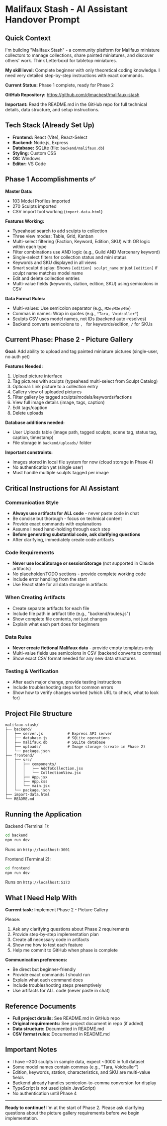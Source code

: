 # Malifaux Stash - AI Assistant Handover Prompt

## Quick Context
I'm building "Malifaux Stash" - a community platform for Malifaux miniature collectors to manage collections, share painted miniatures, and discover others' work. Think Letterboxd for tabletop miniatures.

**My skill level:** Complete beginner with only theoretical coding knowledge. I need very detailed step-by-step instructions with exact commands.

**Current Status:** Phase 1 complete, ready for Phase 2

**GitHub Repository:** https://github.com/djmacbest/malifaux-stash

**Important:** Read the README.md in the GitHub repo for full technical details, data structure, and setup instructions.

## Tech Stack (Already Set Up)
- **Frontend:** React (Vite), React-Select
- **Backend:** Node.js, Express  
- **Database:** SQLite (file: `backend/malifaux.db`)
- **Styling:** Custom CSS
- **OS:** Windows
- **Editor:** VS Code

## Phase 1 Accomplishments ✅

**Master Data:**
- 103 Model Profiles imported
- 270 Sculpts imported
- CSV import tool working (`import-data.html`)

**Features Working:**
- Typeahead search to add sculpts to collection
- Three view modes: Table, Grid, Kanban
- Multi-select filtering (Faction, Keyword, Edition, SKU) with OR logic within each type
- Filter combinations use AND logic (e.g., Guild AND Mercenary keyword)
- Single-select filters for collection status and mini status
- Keywords and SKU displayed in all views
- Smart sculpt display: Shows `[edition] sculpt_name` or just `[edition]` if sculpt name matches model name
- Edit and delete collection entries
- Multi-value fields (keywords, station, edition, SKU) using semicolons in CSV

**Data Format Rules:**
- Multi-values: Use semicolon separator (e.g., `M2e;M3e;M4e`)
- Commas in names: Wrap in quotes (e.g., `"Tara, Voidcaller"`)
- Sculpts CSV uses model names, not IDs (backend auto-resolves)
- Backend converts semicolons to `, ` for keywords/edition, ` / ` for SKUs

## Current Phase: Phase 2 - Picture Gallery

**Goal:** Add ability to upload and tag painted miniature pictures (single-user, no auth yet)

**Features Needed:**
1. Upload picture interface
2. Tag pictures with sculpts (typeahead multi-select from Sculpt Catalog)
3. Optional: Link picture to a collection entry
4. Gallery view of uploaded pictures
5. Filter gallery by tagged sculpts/models/keywords/factions
6. View full image details (image, tags, caption)
7. Edit tags/caption
8. Delete uploads

**Database additions needed:**
- User Uploads table (image path, tagged sculpts, scene tag, status tag, caption, timestamp)
- File storage in `backend/uploads/` folder

**Important constraints:**
- Images stored in local file system for now (cloud storage in Phase 4)
- No authentication yet (single user)
- Must handle multiple sculpts tagged per image

## Critical Instructions for AI Assistant

### Communication Style
- **Always use artifacts for ALL code** - never paste code in chat
- Be concise but thorough - focus on technical content
- Provide exact commands with explanations
- Assume I need hand-holding through each step
- **Before generating substantial code, ask clarifying questions**
- After clarifying, immediately create code artifacts

### Code Requirements
- **Never use localStorage or sessionStorage** (not supported in Claude artifacts)
- No placeholder/TODO sections - provide complete working code
- Include error handling from the start
- Use React state for all data storage in artifacts

### When Creating Artifacts
- Create separate artifacts for each file
- Include file path in artifact title (e.g., "backend/routes.js")
- Show complete file contents, not just changes
- Explain what each part does for beginners

### Data Rules
- **Never create fictional Malifaux data** - provide empty templates only
- Multi-value fields use semicolons in CSV (backend converts to commas)
- Show exact CSV format needed for any new data structures

### Testing & Verification
- After each major change, provide testing instructions
- Include troubleshooting steps for common errors
- Show how to verify changes worked (which URL to check, what to look for)

## Project File Structure

```
malifaux-stash/
├── backend/
│   ├── server.js           # Express API server
│   ├── database.js         # SQLite operations
│   ├── malifaux.db         # SQLite database
│   ├── uploads/            # Image storage (create in Phase 2)
│   └── package.json
├── frontend/
│   ├── src/
│   │   ├── components/
│   │   │   ├── AddToCollection.jsx
│   │   │   └── CollectionView.jsx
│   │   ├── App.jsx
│   │   ├── App.css
│   │   └── main.jsx
│   └── package.json
├── import-data.html
└── README.md
```

## Running the Application

Backend (Terminal 1):
```bash
cd backend
npm run dev
```
Runs on `http://localhost:3001`

Frontend (Terminal 2):
```bash
cd frontend
npm run dev
```
Runs on `http://localhost:5173`

## What I Need Help With

**Current task:** Implement Phase 2 - Picture Gallery

Please:
1. Ask any clarifying questions about Phase 2 requirements
2. Provide step-by-step implementation plan
3. Create all necessary code in artifacts
4. Show me how to test each feature
5. Help me commit to GitHub when phase is complete

**Communication preferences:**
- Be direct but beginner-friendly
- Provide exact commands I should run
- Explain what each command does
- Include troubleshooting steps preemptively
- Use artifacts for ALL code (never paste in chat)

## Reference Documents

- **Full project details:** See README.md in GitHub repo
- **Original requirements:** See project document in repo (if added)
- **Data structure:** Documented in README.md
- **CSV format rules:** Documented in README.md

## Important Notes

- I have ~300 sculpts in sample data, expect ~3000 in full dataset
- Some model names contain commas (e.g., "Tara, Voidcaller")
- Edition, keywords, station, characteristics, and SKU are multi-value fields
- Backend already handles semicolon-to-comma conversion for display
- TypeScript is not used (plain JavaScript)
- No authentication until Phase 4

---

**Ready to continue!** I'm at the start of Phase 2. Please ask clarifying questions about the picture gallery requirements before we begin implementation.